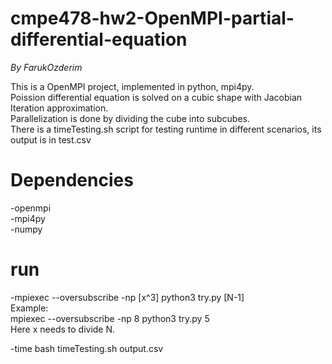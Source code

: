 # cmpe478-hw2-OpenMPI-partial-differential-equation

_By FarukOzderim_  

This is a OpenMPI project, implemented in python, mpi4py.  
Poission differential equation is solved on a cubic shape with Jacobian Iteration approximation.  
Parallelization is done by dividing the cube into subcubes.  
There is a timeTesting.sh script for testing runtime in different scenarios, its output is in test.csv


# Dependencies
-openmpi  
-mpi4py  
-numpy

# run
-mpiexec --oversubscribe -np [x^3] python3 try.py [N-1]  
Example:  
mpiexec --oversubscribe -np 8 python3 try.py 5  
Here x needs to divide N.

-time bash timeTesting.sh output.csv  
